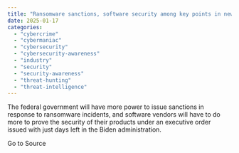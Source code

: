 ```yaml
---
title: "Ransomware sanctions, software security among key points in new Biden executive order"
date: 2025-01-17
categories: 
  - "cybercrime"
  - "cybermaniac"
  - "cybersecurity"
  - "cybersecurity-awareness"
  - "industry"
  - "security"
  - "security-awareness"
  - "threat-hunting"
  - "threat-intelligence"
---
```


The federal government will have more power to issue sanctions in response to ransomware incidents, and software vendors will have to do more to prove the security of their products under an executive order issued with just days left in the Biden administration.

Go to Source

